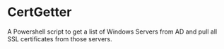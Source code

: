 # CertGetter
A Powershell script to get a list of Windows Servers from AD and pull all SSL certificates from those servers.
